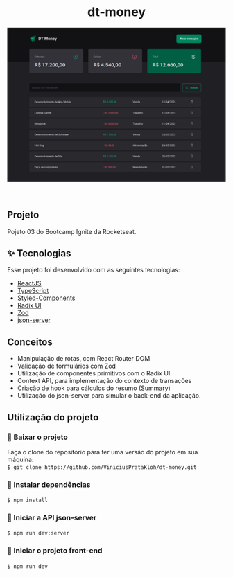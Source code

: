<h1 align="center">
  dt-money
</h1>

<p align="center">
  <img src="./public/home.png" width="800">
</p>

<br>

##  Projeto

Pojeto 03 do Bootcamp Ignite da Rocketseat.

## ✨ Tecnologias

Esse projeto foi desenvolvido com as seguintes tecnologias:

- [ReactJS](https://reactjs.org/)
- [TypeScript](https://www.typescriptlang.org/)
- [Styled-Components](https://styled-components.com/)
- [Radix UI](https://www.radix-ui.com/)
- [Zod](https://zod.dev/)
- [json-server](https://github.com/typicode/json-server)

## Conceitos

 - Manipulação de rotas, com React Router DOM
 - Validação de formulários com Zod
 - Utilização de componentes primitivos com o Radix UI
 - Context API, para implementação do contexto de transações
 - Criação de hook para cálculos do resumo (Summary)
 - Utilização do json-server para simular o back-end da aplicação.

## Utilização do projeto

### 💾 Baixar o projeto
Faça o clone do repositório para ter uma versão do projeto em sua máquina:<br/>
`$ git clone https://github.com/ViniciusPrataKloh/dt-money.git`

### 🧰 Instalar dependências
`$ npm install`  

### 🚀 Iniciar a API json-server
`$ npm run dev:server`

### 🚀 Iniciar o projeto front-end
`$ npm run dev`
<br />